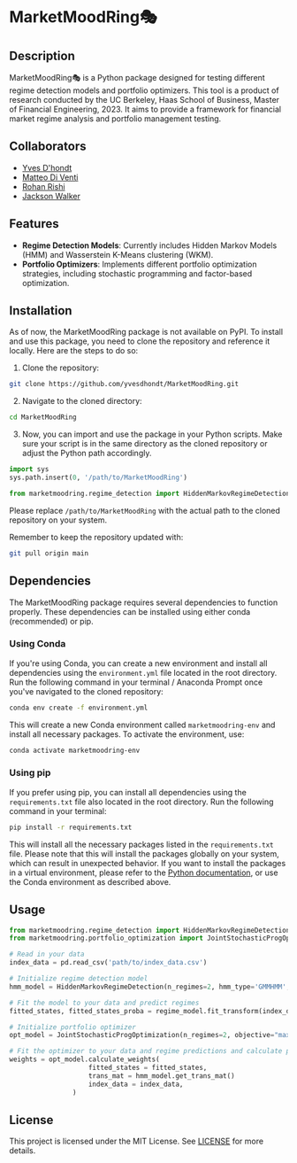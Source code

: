 # MarketMoodRing🎭

## Description

MarketMoodRing🎭 is a Python package designed for testing different regime detection models and portfolio optimizers. This tool is a product of research conducted by the UC Berkeley, Haas School of Business, Master of Financial Engineering, 2023. It aims to provide a framework for financial market regime analysis and portfolio management testing.

## Collaborators
- [Yves D'hondt](https://github.com/yvesdhondt)
- [Matteo Di Venti](https://github.com/MatteoMarioDiVenti)
- [Rohan Rishi](https://github.com/RohanRishi)
- [Jackson Walker](https://github.com/jacksonrgwalker/])


## Features

- **Regime Detection Models**: Currently includes Hidden Markov Models (HMM) and Wasserstein K-Means clustering (WKM).
- **Portfolio Optimizers**: Implements different portfolio optimization strategies, including stochastic programming and factor-based optimization.


## Installation

As of now, the MarketMoodRing package is not available on PyPI. To install and use this package, you need to clone the repository and reference it locally. Here are the steps to do so:

1. Clone the repository:

```bash
git clone https://github.com/yvesdhondt/MarketMoodRing.git
```

2. Navigate to the cloned directory:

```bash
cd MarketMoodRing
```

3. Now, you can import and use the package in your Python scripts. Make sure your script is in the same directory as the cloned repository or adjust the Python path accordingly.

```python
import sys
sys.path.insert(0, '/path/to/MarketMoodRing')

from marketmoodring.regime_detection import HiddenMarkovRegimeDetection
```

Please replace `/path/to/MarketMoodRing` with the actual path to the cloned repository on your system.

Remember to keep the repository updated with:

```bash
git pull origin main
```

## Dependencies

The MarketMoodRing package requires several dependencies to function properly. These dependencies can be installed using either conda (recommended) or pip.

### Using Conda

If you're using Conda, you can create a new environment and install all dependencies using the `environment.yml` file located in the root directory. Run the following command in your terminal / Anaconda Prompt once you've navigated to the cloned repository:

```bash
conda env create -f environment.yml
```

This will create a new Conda environment called `marketmoodring-env` and install all necessary packages. To activate the environment, use:

```bash
conda activate marketmoodring-env
```

### Using pip

If you prefer using pip, you can install all dependencies using the `requirements.txt` file also located in the root directory. Run the following command in your terminal:

```bash
pip install -r requirements.txt
```

This will install all the necessary packages listed in the `requirements.txt` file. Please note that this will install the packages globally on your system, which can result in unexpected behavior. If you want to install the packages in a virtual environment, please refer to the [Python documentation](https://docs.python.org/3/tutorial/venv.html), or use the Conda environment as described above.

## Usage

```python
from marketmoodring.regime_detection import HiddenMarkovRegimeDetection
from marketmoodring.portfolio_optimization import JointStochasticProgOptimization

# Read in your data
index_data = pd.read_csv('path/to/index_data.csv')

# Initialize regime detection model
hmm_model = HiddenMarkovRegimeDetection(n_regimes=2, hmm_type='GMMHMM', covar_type="diag", n_iter=100)

# Fit the model to your data and predict regimes
fitted_states, fitted_states_proba = regime_model.fit_transform(index_data)

# Initialize portfolio optimizer
opt_model = JointStochasticProgOptimization(n_regimes=2, objective="max_avg_sharpe")

# Fit the optimizer to your data and regime predictions and calculate portfolio weights
weights = opt_model.calculate_weights(
                    fitted_states = fitted_states,
                    trans_mat = hmm_model.get_trans_mat()
                    index_data = index_data,
                )
```

## License

This project is licensed under the MIT License. See [LICENSE](LICENSE) for more details.